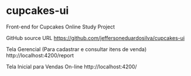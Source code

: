# cupcakes-ui
Front-end for Cupcakes Online Study Project

GitHub source URL
https://github.com/jeffersoneduardosilva/cupcakes-ui

Tela Gerencial (Para cadastrar e consultar itens de venda)
http://localhost:4200/report


Tela Inicial para Vendas On-line
http://localhost:4200/
